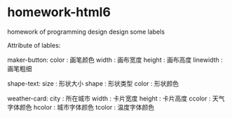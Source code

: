 # homework-html6
homework of programming design
design some labels

Attribute of lables:

maker-button:
color : 画笔颜色
width : 画布宽度
height : 画布高度
linewidth : 画笔粗细

shape-text:
size : 形状大小
shape : 形状类型
color : 形状颜色

weather-card: 
city : 所在城市 
width : 卡片宽度
height : 卡片高度
ccolor :  天气字体颜色
hcolor : 城市字体颜色
tcolor : 温度字体颜色